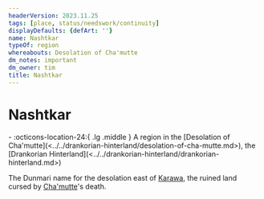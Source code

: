 ```yaml
---
headerVersion: 2023.11.25
tags: [place, status/needswork/continuity]
displayDefaults: {defArt: ''}
name: Nashtkar
typeOf: region
whereabouts: Desolation of Cha'mutte
dm_notes: important
dm_owner: tim
title: Nashtkar
---
```

# Nashtkar
<div class="grid cards ext-narrow-margin ext-one-column" markdown>
-    :octicons-location-24:{ .lg .middle } A region in the [Desolation of Cha'mutte](<../../drankorian-hinterland/desolation-of-cha-mutte.md>), the [Drankorian Hinterland](<../../drankorian-hinterland/drankorian-hinterland.md>)  
</div>




The Dunmari name for the desolation east of [Karawa](<../realms/dunmar/eastern-dunmar/karawa.md>), the ruined land cursed by [Cha'mutte](<../../../people/extraplanar-powers/cha-mutte.md>)'s death. 



